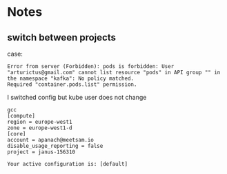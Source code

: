 # Notes

## switch between projects

case:

```
Error from server (Forbidden): pods is forbidden: User "arturictus@gmail.com" cannot list resource "pods" in API group "" in the namespace "kafka": No policy matched.
Required "container.pods.list" permission.
```

I switched config but kube user does not change

```
gcc
[compute]
region = europe-west1
zone = europe-west1-d
[core]
account = apanach@meetsam.io
disable_usage_reporting = false
project = janus-156310

Your active configuration is: [default]
```
